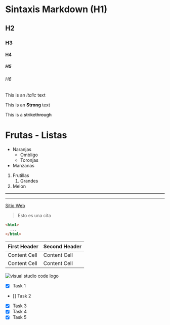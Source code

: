 <!--Headings-->

# Sintaxis Markdown (H1)

## H2

### H3

#### H4

##### H5

###### H6

This is an _italic_ text

This is an **Strong** text

This is a ~~strikethrough~~

# Frutas - Listas

- Naranjas
  - Ombligo
  - Toronjas
- Manzanas

1. Frutillas
   1. Grandes
2. Melon

---

---

<!--Enlace mas Tooltip-->

[Sitio Web](www.google.com "Redireccion a Google")

> Esto es una cita

<!--Agrego codigo, y le especifico de que lenguaje para que lo pinte-->

```html
<html>
  ...
</html>
```

<!--Tablas-->

| First Header | Second Header |
| ------------ | ------------- |
| Content Cell | Content Cell  |
| Content Cell | Content Cell  |

<!--Images o Videos-->

![visual studio code logo](https://upload.wikimedia.org/wikipedia/commons/thumb/9/9a/Visual_Studio_Code_1.35_icon.svg/1024px-Visual_Studio_Code_1.35_icon.svg.png "ToolTip-VSC")

<!--GITHUB Markdown-->

- [x] Task 1
- [] Task 2
- [x] Task 3
- [x] Task 4
- [x] Task 5
